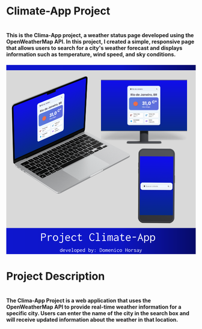 <h1>Climate-App Project<h1>

<h4>This is the Clima-App project, a weather status page developed using the OpenWeatherMap API. In this project, I created a simple, responsive page that allows users to search for a city's weather forecast and displays information such as temperature, wind speed, and sky conditions.<h4>

<img src="src/images/project-img.svg"> 


<h1>Project Description<h1>

<h4>The Clima-App Project is a web application that uses the OpenWeatherMap API to provide real-time weather information for a specific city. Users can enter the name of the city in the search box and will receive updated information about the weather in that location.<h4>